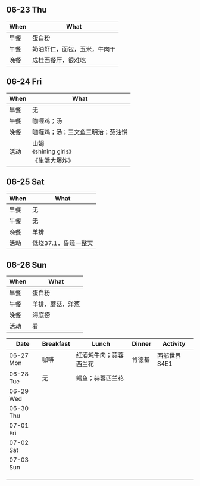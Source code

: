 ## 06-23 Thu

|When|What|
|----|----|
|早餐|蛋白粉|
|午餐|奶油虾仁，面包，玉米，牛肉干|
|晚餐|成桂西餐厅，很难吃|


## 06-24 Fri

|When|What|
|----|----|
|早餐|无|
|午餐|咖喱鸡；汤|
|晚餐|咖喱鸡；汤；三文鱼三明治；葱油饼|
|活动|山姆<br />《shining girls》<br />《生活大爆炸》|



## 06-25 Sat

|When|What|
|----|----|
|早餐|无|
|午餐|无|
|晚餐|羊排|
|活动|低烧37.1，昏睡一整天|



## 06-26 Sun

|When|What|
|----|----|
|早餐|蛋白粉|
|午餐|羊排，蘑菇，洋葱|
|晚餐|海底捞|
|活动|看|



| Date      | Breakfast | Lunch                  | Dinner | Activity     |
| --------- | --------- | ---------------------- | ------ | ------------ |
| 06-27 Mon | 咖啡      | 红酒炖牛肉；蒜蓉西兰花 | 肯德基 | 西部世界S4E1 |
| 06-28 Tue | 无        | 鳕鱼；蒜蓉西兰花       |        |              |
| 06-29 Wed |           |                        |        |              |
| 06-30 Thu |           |                        |        |              |
| 07-01 Fri |           |                        |        |              |
| 07-02 Sat |           |                        |        |              |
| 07-03 Sun |           |                        |        |              |
|           |           |                        |        |              |
|           |           |                        |        |              |
|           |           |                        |        |              |

